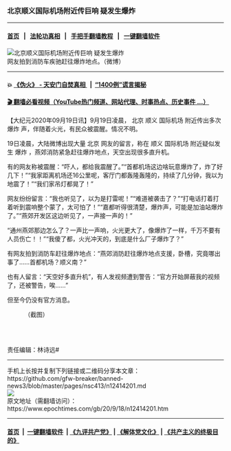 ### 北京顺义国际机场附近传巨响 疑发生爆炸
------------------------

#### [首页](https://github.com/gfw-breaker/banned-news3/blob/master/README.md) &nbsp;&nbsp;|&nbsp;&nbsp; [法轮功真相](https://github.com/begood0513/basic/blob/master/README.md)  &nbsp;&nbsp;|&nbsp;&nbsp; [手把手翻墙教程](https://github.com/gfw-breaker/guides/wiki)  &nbsp;&nbsp;|&nbsp;&nbsp; [一键翻墙软件](https://github.com/gfw-breaker/nogfw/blob/master/README.md)  



<div><img alt="北京顺义国际机场附近传巨响 疑发生爆炸" class="attachment-djy_600_400 size-djy_600_400 wp-post-image" src="https://i.epochtimes.com/assets/uploads/2020/09/7c856ce7ly1giv97dv1hjj20k40ok1a3-440x400.jpg"/>
<div class="caption">
 网友拍到消防车疾驰赶往爆炸地点。（微博）
</div></div><hr/>

#### 💥 [《伪火》 - 天安门自焚真相 ](http://158.247.195.190:10000/videos/blog/weihuo.html)&nbsp; |&nbsp; [“1400例”谎言揭秘  ](http://158.247.195.190:10000/videos/blog/jiexi1400.html)

#### [ 🎬  翻墙必看视频（YouTube热门频道、网站代理、时事热点、历史事件 ...）](https://github.com/gfw-breaker/links/blob/master/banned.md)

<div><p>
 【大纪元2020年09月19日讯】9月19日凌晨，
 <ok href="https://www.epochtimes.com/gb/tag/%E5%8C%97%E4%BA%AC.html">
  北京
 </ok>
 <ok href="https://www.epochtimes.com/gb/tag/%E9%A1%BA%E4%B9%89.html">
  顺义
 </ok>
 <ok href="https://www.epochtimes.com/gb/tag/%E5%9B%BD%E9%99%85%E6%9C%BA%E5%9C%BA.html">
  国际机场
 </ok>
 附近传出多次
 <ok href="https://www.epochtimes.com/gb/tag/%E7%88%86%E7%82%B8.html">
  爆炸
 </ok>
 声，伴随着火光，有民众被震醒。情况不明。
</p>
<p>
 19日凌晨，大陆微博出现大量
 <ok href="https://www.epochtimes.com/gb/tag/%E5%8C%97%E4%BA%AC.html">
  北京
 </ok>
 网友的留言，称在
 <ok href="https://www.epochtimes.com/gb/tag/%E9%A1%BA%E4%B9%89.html">
  顺义
 </ok>
 <ok href="https://www.epochtimes.com/gb/tag/%E5%9B%BD%E9%99%85%E6%9C%BA%E5%9C%BA.html">
  国际机场
 </ok>
 附近疑似发生
 <ok href="https://www.epochtimes.com/gb/tag/%E7%88%86%E7%82%B8.html">
  爆炸
 </ok>
 ，燕郊消防紧急赶往爆炸地点，天空出现很多直升机。
</p>
<p>
 有的网友称被震醒：“吓人，都给我震醒了。”“首都机场这边啥玩意爆炸了，炸了好几下！”“我家距离机场还16公里呢，客厅门都轰隆轰隆的，持续了几分钟，我以为地震了！”“我们家吊灯都晃了！”
</p>
<p>
 网友纷纷留言：“我也听见了，以为是打雷呢！”“难道被袭击了？”“打电话打着打着听到震响整个蒙了，太可怕了！”“嘉都听得很清楚，爆炸声，可能是加油站爆炸了。”“燕郊开发区这边听见了，一声接一声的！”
</p>
<p style="text-align: center;">
</p>
<p>
 “通州燕郊那边怎么了？一声比一声响，火光更大了，像爆炸了一样，千万不要有人员伤亡！！”“我傻了都，火光冲天的，到底是什么厂子爆炸了？​”
</p>
<p>
 有网友拍到消防车赶往爆炸地点：“燕郊消防赶往爆炸地点支援，卧槽，究竟哪出事了……首都机场？顺义南？”
</p>
<p>
 也有人留言：“天空好多直升机”，有人发视频遭到警告：“官方开始屏蔽我的视频了，还被警告，唉……”
</p>
<p>
 但至今仍没有官方消息。
</p>
<figure class="wp-caption aligncenter" id="attachment_12414214" style="width: 450px">
 <ok href="https://i.epochtimes.com/assets/uploads/2020/09/fd09d293fb6d11c7cef4f086873cc824.jpg">
  <img alt="" class="size-medium wp-image-12414214" src="https://i.epochtimes.com/assets/uploads/2020/09/fd09d293fb6d11c7cef4f086873cc824-450x601.jpg"/>
 </ok>
 <br/><figcaption class="wp-caption-text">
  （截图）
 </figcaption><br/>
</figure><br/>
<p>
 责任编辑：林诗远#
</p>
</div>
<hr/>
手机上长按并复制下列链接或二维码分享本文章：<br/>
https://github.com/gfw-breaker/banned-news3/blob/master/pages/nsc413/n12414201.md <br/>
<a href='https://github.com/gfw-breaker/banned-news3/blob/master/pages/nsc413/n12414201.md'><img src='https://github.com/gfw-breaker/banned-news3/blob/master/pages/nsc413/n12414201.md.png'/></a> <br/>
原文地址（需翻墙访问）：https://www.epochtimes.com/gb/20/9/18/n12414201.htm


------------------------
#### [首页](https://github.com/gfw-breaker/banned-news3/blob/master/README.md) &nbsp;|&nbsp; [一键翻墙软件](https://github.com/gfw-breaker/nogfw/blob/master/README.md) &nbsp;| [《九评共产党》](https://github.com/gfw-breaker/9ping.md/blob/master/README.md#九评之一评共产党是什么) | [《解体党文化》](https://github.com/gfw-breaker/jtdwh.md/blob/master/README.md) | [《共产主义的终极目的》](https://github.com/gfw-breaker/gczydzjmd.md/blob/master/README.md)


<img src='http://gfw-breaker.win/banned-news3/pages/nsc413/n12414201.md' width='0px' height='0px'/>
